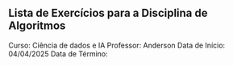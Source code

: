 ## Lista de Exercícios para a Disciplina de Algoritmos

Curso: Ciência de dados e IA
Professor: Anderson
Data de Início: 04/04/2025
Data de Término: 
